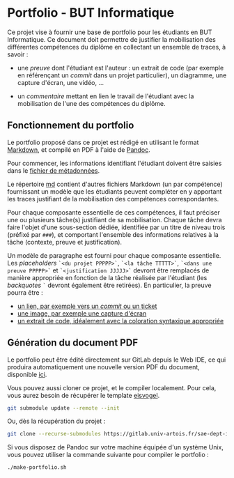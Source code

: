 # Portfolio - BUT Informatique

Ce projet vise à fournir une base de portfolio pour les étudiants en BUT
Informatique.
Ce document doit permettre de justifier la mobilisation des différentes
compétences du diplôme en collectant un ensemble de traces, à savoir :

- une *preuve* dont l'étudiant est l'auteur : un extrait de code (par exemple en
  référençant un *commit* dans un projet particulier), un diagramme, une
  capture d'écran, une vidéo, ...

- un *commentaire* mettant en lien le travail de l'étudiant avec la mobilisation
  de l'une des compétences du diplôme.

## Fonctionnement du portfolio

Le portfolio proposé dans ce projet est rédigé en utilisant le format
[Markdown](https://www.arthurperret.fr/tutomd/), et compilé en PDF à l'aide de
[Pandoc](https://pandoc.org/).

Pour commencer, les informations identifiant l'étudiant doivent être saisies
dans le [fichier de métadonnées](md/metadata.md).

Le répertoire [md](md) contient d'autres fichiers Markdown (un par compétence)
fournissant un modèle que les étudiants peuvent compléter en y apportant les
traces justifiant de la mobilisation des compétences correspondantes.

Pour chaque composante essentielle de ces compétences, il faut préciser une
ou plusieurs tâche(s) justifiant de sa mobilisation.
Chaque tâche devra faire l'objet d'une sous-section dédiée, identifiée par
un titre de niveau trois (préfixé par `###`), et comportant l'ensemble des
informations relatives à la tâche (contexte, preuve et justification).

Un modèle de paragraphe est fourni pour chaque composante essentielle.
Les *placeholders* `` `<du projet PPPPP>` ``, `` `<la tâche TTTTT>` ``,
`` `<dans une preuve PPPPP>` `` et `` `<justification JJJJJ>` `` devront
être remplacés de manière appropriée en fonction de la tâche réalisée par
l'étudiant (les *backquotes* `` ` `` devront également être retirées).
En particulier, la preuve pourra être :

- [un lien, par exemple vers un *commit* ou un ticket](https://www.arthurperret.fr/tutomd/tutorial/07-links.html)
- [une image, par exemple une capture d'écran](https://www.arthurperret.fr/tutomd/tutorial/08-images.html)
- [un extrait de code, idéalement avec la coloration syntaxique appropriée](https://www.arthurperret.fr/tutomd/tutorial/09-code.html)

## Génération du document PDF

Le portfolio peut être édité directement sur GitLab depuis le Web IDE,
ce qui produira automatiquement une nouvelle version PDF du document,
disponible [ici](/../builds/artifacts/main/file/portfolio.pdf?job=portfolio). 

Vous pouvez aussi cloner ce projet, et le compiler localement.
Pour cela, vous aurez besoin de récupérer le template
[eisvogel](https://gitlab.univ-artois.fr/cril-tools-by-rwa/eisvogel.git).

```bash
git submodule update --remote --init
```

Ou, dès la récupération du projet :

```bash
git clone --recurse-submodules https://gitlab.univ-artois.fr/sae-dept-info/portfolio.git
```

Si vous disposez de Pandoc sur votre machine équipée d'un système Unix, vous
pouvez utiliser la commande suivante pour compiler le portfolio :

```shell
./make-portfolio.sh
```

